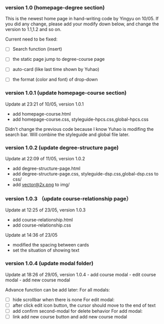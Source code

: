 ### version 1.0 (homepage-degree section)
This is the newest home page in hand-writing code by Yingyu on 10/05. If you did any change, please add your modify down below, and change the version to 1.1,1.2 and so on.

Current need to be fixed:
- [ ] Search function (insert)
- [ ]  the static page jump to degree-course page
- [ ]  auto-card (like last time shown by Yuhao)
- [ ]  the format (color and font) of drop-down


### version 1.0.1 (update homepage-course section)
Update at 23:21 of 10/05, version 1.0.1
  - add homepage-course.html
  - add homepage-course.css, styleguide-hpcs.css,global-hpcs.css
  
  Didn't change the previous code because I know Yuhao is modifing the search bar. Will combine the styleguide and global file later.
  
### version 1.0.2 (update degree-structure page)
Update at 22:09 of 11/05, version 1.0.2
  - add degree-structure-page.html
  - add degree-structure-page.css, styleguide-dsp.css,global-dsp.css to css/
  - add vector@2x.png to img/

### version 1.0.3 （update course-relationship page）
Update at 12:25 of 23/05, version 1.0.3
  - add course-relationship.html
  - add course-relationship.css
  
Update at 14:36 of 23/05
  - modified the spacing between cards
  - set the situation of showing text
  
### version 1.0.4 (update modal folder)
  Update at 18:26 of 29/05, version 1.0.4
    - add course modal
    - edit course modal
    - add new course modal
    
  Advance function can be add later:
For all modals:
  - [ ] hide scrollbar when there is none
For edit modal:
  - [ ] after click edit icon button, the cursor should move to the end of text
  - [ ] add confirm second-modal for delete behavior
For add modal:
  - [ ]  link add new course button and add new course modal
